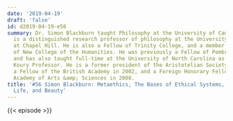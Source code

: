 ```yaml
---
date: '2019-04-19'
draft: 'false'
id: d2019-04-19-e56
summary: Dr. Simon Blackburn taught Philosophy at the University of Cambridge. He
  is a distinguished research professor of philosophy at the University of North Carolina
  at Chapel Hill. He is also a Fellow of Trinity College, and a member of the professoriate
  of New College of the Humanities. He was previously a Fellow of Pembroke College,
  and has also taught full-time at the University of North Carolina as an Edna J.
  Koury Professor. He is a former president of the Aristotelian Society. He was elected
  a Fellow of the British Academy in 2002, and a Foreign Honorary Fellow of the American
  Academy of Arts &amp; Sciences in 2008.
title: '#56 Simon Blackburn: Metaethics, The Bases of Ethical Systems, Meaning of
  Life, and Beauty'
---
```

{{< episode >}}

